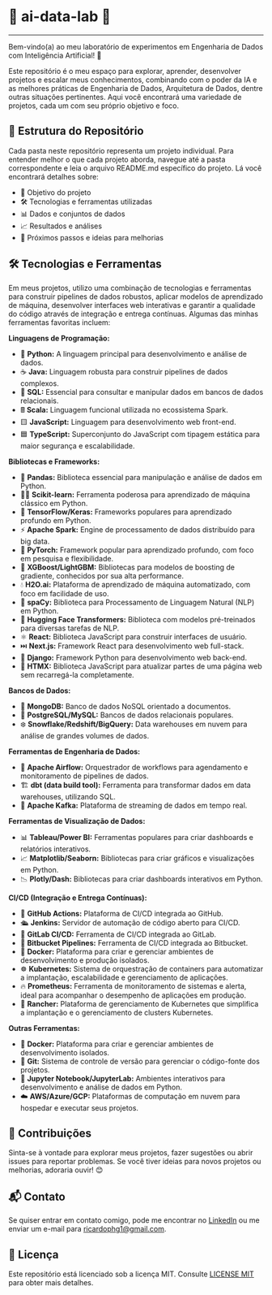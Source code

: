 # 🤖 ai-data-lab 🚀

---

Bem-vindo(a) ao meu laboratório de experimentos em Engenharia de Dados com Inteligência Artificial! 🧪

Este repositório é o meu espaço para explorar, aprender, desenvolver projetos e escalar meus conhecimentos, combinando com o poder da IA e as melhores práticas de Engenharia de Dados, Arquitetura de Dados, dentre outras situações pertinentes. Aqui você encontrará uma variedade de projetos, cada um com seu próprio objetivo e foco.

## 📂 Estrutura do Repositório

Cada pasta neste repositório representa um projeto individual. Para entender melhor o que cada projeto aborda, navegue até a pasta correspondente e leia o arquivo README.md específico do projeto. Lá você encontrará detalhes sobre:

* 🎯 Objetivo do projeto
* 🛠️ Tecnologias e ferramentas utilizadas
* 📊 Dados e conjuntos de dados
* 📈 Resultados e análises
* 🤔 Próximos passos e ideias para melhorias

## 🛠️ Tecnologias e Ferramentas

Em meus projetos, utilizo uma combinação de tecnologias e ferramentas para construir pipelines de dados robustos, aplicar modelos de aprendizado de máquina, desenvolver interfaces web interativas e garantir a qualidade do código através de integração e entrega contínuas. Algumas das minhas ferramentas favoritas incluem:

**Linguagens de Programação:**

* 🐍 **Python:** A linguagem principal para desenvolvimento e análise de dados.
* ☕ **Java:** Linguagem robusta para construir pipelines de dados complexos.
* 📜 **SQL:** Essencial para consultar e manipular dados em bancos de dados relacionais.
* 🖩 **Scala:** Linguagem funcional utilizada no ecossistema Spark.
* 🟨 **JavaScript:** Linguagem para desenvolvimento web front-end.
* 🟦 **TypeScript:** Superconjunto do JavaScript com tipagem estática para maior segurança e escalabilidade.

**Bibliotecas e Frameworks:**

* 🐼 **Pandas:** Biblioteca essencial para manipulação e análise de dados em Python.
* 🧑‍🔬 **Scikit-learn:** Ferramenta poderosa para aprendizado de máquina clássico em Python.
* 🤖 **TensorFlow/Keras:** Frameworks populares para aprendizado profundo em Python.
* ⚡ **Apache Spark:** Engine de processamento de dados distribuído para big data.
* 🧠 **PyTorch:** Framework popular para aprendizado profundo, com foco em pesquisa e flexibilidade.
* 🚀 **XGBoost/LightGBM:** Bibliotecas para modelos de boosting de gradiente, conhecidos por sua alta performance.
* 💧 **H2O.ai:** Plataforma de aprendizado de máquina automatizado, com foco em facilidade de uso.
* 💬 **spaCy:** Biblioteca para Processamento de Linguagem Natural (NLP) em Python.
* 🤖 **Hugging Face Transformers:** Biblioteca com modelos pré-treinados para diversas tarefas de NLP.
* ⚛️ **React:** Biblioteca JavaScript para construir interfaces de usuário.
* ⏭️ **Next.js:** Framework React para desenvolvimento web full-stack.
* 📰 **Django:** Framework Python para desenvolvimento web back-end.
* 📄 **HTMX:** Biblioteca JavaScript para atualizar partes de uma página web sem recarregá-la completamente.

**Bancos de Dados:**

* 🍃 **MongoDB:** Banco de dados NoSQL orientado a documentos.
* 🐘 **PostgreSQL/MySQL:** Bancos de dados relacionais populares.
* ❄️ **Snowflake/Redshift/BigQuery:** Data warehouses em nuvem para análise de grandes volumes de dados.

**Ferramentas de Engenharia de Dados:**

* 🔄 **Apache Airflow:** Orquestrador de workflows para agendamento e monitoramento de pipelines de dados.
* 🏗️ **dbt (data build tool):** Ferramenta para transformar dados em data warehouses, utilizando SQL.
* 🌊 **Apache Kafka:** Plataforma de streaming de dados em tempo real.

**Ferramentas de Visualização de Dados:**

* 📊 **Tableau/Power BI:** Ferramentas populares para criar dashboards e relatórios interativos.
* 📈 **Matplotlib/Seaborn:** Bibliotecas para criar gráficos e visualizações em Python.
* 📉 **Plotly/Dash:** Bibliotecas para criar dashboards interativos em Python.

**CI/CD (Integração e Entrega Contínuas):**

* 🐙 **GitHub Actions:** Plataforma de CI/CD integrada ao GitHub.
* 🛳️ **Jenkins:** Servidor de automação de código aberto para CI/CD.
* 🤖 **GitLab CI/CD:** Ferramenta de CI/CD integrada ao GitLab.
* 🔷 **Bitbucket Pipelines:** Ferramenta de CI/CD integrada ao Bitbucket.
* 🐳 **Docker:** Plataforma para criar e gerenciar ambientes de desenvolvimento e produção isolados.
* ☸️ **Kubernetes:** Sistema de orquestração de containers para automatizar a implantação, escalabilidade e gerenciamento de aplicações.
* 🔥 **Prometheus:** Ferramenta de monitoramento de sistemas e alerta, ideal para acompanhar o desempenho de aplicações em produção.
* 🐂 **Rancher:** Plataforma de gerenciamento de Kubernetes que simplifica a implantação e o gerenciamento de clusters Kubernetes.

**Outras Ferramentas:**

* 🐳 **Docker:** Plataforma para criar e gerenciar ambientes de desenvolvimento isolados.
* 🐙 **Git:** Sistema de controle de versão para gerenciar o código-fonte dos projetos.
* 📓 **Jupyter Notebook/JupyterLab:** Ambientes interativos para desenvolvimento e análise de dados em Python.
* ☁️ **AWS/Azure/GCP:** Plataformas de computação em nuvem para hospedar e executar seus projetos.

## 🤝 Contribuições

Sinta-se à vontade para explorar meus projetos, fazer sugestões ou abrir issues para reportar problemas. Se você tiver ideias para novos projetos ou melhorias, adoraria ouvir! 😊

## 📬 Contato

Se quiser entrar em contato comigo, pode me encontrar no [LinkedIn](https://www.linkedin.com/in/ricardophg-santos/) ou me enviar um e-mail para [ricardophg1@gmail.com](mailto:ricardophg1@gmail.com).

## 📝 Licença

Este repositório está licenciado sob a licença MIT. Consulte [LICENSE MIT](https://opensource.org/license/MIT) para obter mais detalhes.
